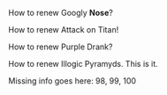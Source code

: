 How to renew Googly **Nose**?

How to renew Attack on Titan!

How to renew Purple Drank?

How to renew Illogic Pyramyds. This is it.

Missing info goes here: 98, 99, 100
